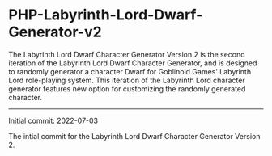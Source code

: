 # PHP-Labyrinth-Lord-Dwarf-Generator-v2
The Labyrinth Lord Dwarf Character Generator Version 2 is the second iteration of the Labyrinth Lord Dwarf Character Generator, and is designed to randomly generator a character Dwarf for Goblinoid Games' Labyrinth Lord role-playing system. This iteration of the Labyrinth Lord character generator features new option for customizing the randomly generated character.

------------

Initial commit: 2022-07-03

The intial commit for the Labyrinth Lord Dwarf Character Generator Version 2.
